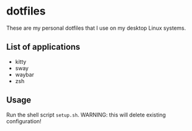 # dotfiles

These are my personal dotfiles that I use on my desktop Linux systems.

## List of applications

- kitty
- sway
- waybar
- zsh

## Usage

Run the shell script `setup.sh`. WARNING: this will delete existing configuration!
